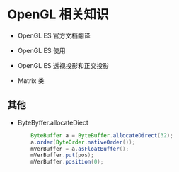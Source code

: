 # OpenGL 相关知识

* OpenGL ES 官方文档翻译
* OpenGL ES 使用
* OpenGL ES 透视投影和正交投影

* Matrix 类

## 其他

* ByteByffer.allocateDiect

  ```java
      ByteBuffer a = ByteBuffer.allocateDirect(32);
      a.order(ByteOrder.nativeOrder());
      mVerBuffer = a.asFloatBuffer();
      mVerBuffer.put(pos);
      mVerBuffer.position(0);
  ```

  